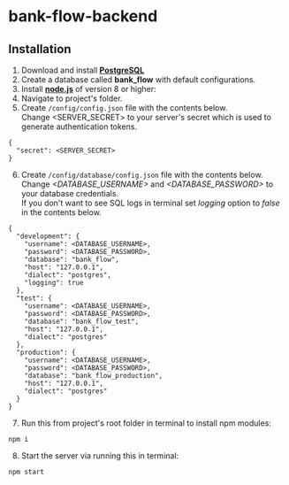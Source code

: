 # bank-flow-backend

## Installation

1) Download and install [**PostgreSQL**](https://www.postgresql.org/download/)
2) Create a database called **bank_flow** with default configurations.
3) Install [**node.js**](https://nodejs.org/en/) of version 8 or higher:
4) Navigate to project's folder.
5) Create ```/config/config.json``` file with the contents below.<br>
Change <SERVER_SECRET> to your server's secret which is used to generate authentication tokens.<br>
```
{
  "secret": <SERVER_SECRET>
}

```
6) Create ```/config/database/config.json``` file with the contents below.<br>
Change _<DATABASE_USERNAME>_ and _<DATABASE_PASSWORD>_ to your database credentials.<br>
If you don't want to see SQL logs in terminal set _logging_ option to _false_ in the contents below.<br>
```
{
  "development": {
    "username": <DATABASE_USERNAME>,
    "password": <DATABASE_PASSWORD>,
    "database": "bank_flow",
    "host": "127.0.0.1",
    "dialect": "postgres",
    "logging": true
  },
  "test": {
    "username": <DATABASE_USERNAME>,
    "password": <DATABASE_PASSWORD>,
    "database": "bank_flow_test",
    "host": "127.0.0.1",
    "dialect": "postgres"
  },
  "production": {
    "username": <DATABASE_USERNAME>,
    "password": <DATABASE_PASSWORD>,
    "database": "bank_flow_production",
    "host": "127.0.0.1",
    "dialect": "postgres"
  }
}

```
7) Run this from project's root folder in terminal to install npm modules:
```
npm i
```
8) Start the server via running this in terminal:
```
npm start
```